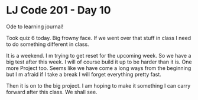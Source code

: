 # LJ Code 201 - Day 10 #

Ode to learning journal!

Took quiz 6 today. Big frowny face. If we went over that stuff in class I need to do something different in class.

It is a weekend. I m trying to get reset for the upcoming week. So we have a big test after this week. I will of course build it up to be harder than it is. One more Project too. Seems like we have come a long ways from the beginning but I m afraid if I take a break I will forget everything pretty fast.

Then it is on to the big project.  I am hoping to make it something I can carry forward after this class. We shall see.
